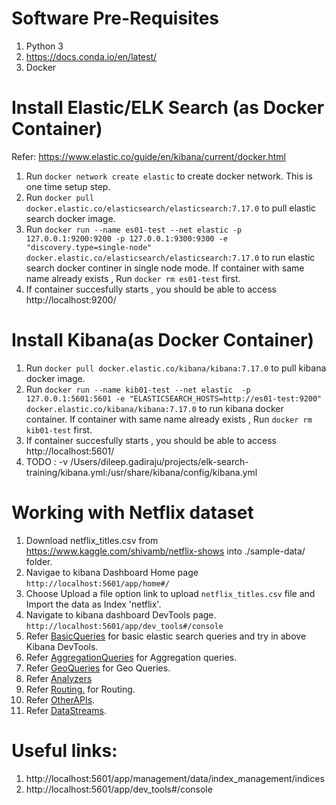 # Software Pre-Requisites
1. Python 3
2. https://docs.conda.io/en/latest/
3. Docker

# Install Elastic/ELK Search (as Docker Container)
Refer: https://www.elastic.co/guide/en/kibana/current/docker.html

1. Run `docker network create elastic`  to create docker network. This is one time setup step.
2. Run `docker pull docker.elastic.co/elasticsearch/elasticsearch:7.17.0` to pull elastic search docker image.
3. Run `docker run --name es01-test --net elastic -p 127.0.0.1:9200:9200 -p 127.0.0.1:9300:9300 -e "discovery.type=single-node" docker.elastic.co/elasticsearch/elasticsearch:7.17.0`
   to run elastic search docker continer in single node mode. If container with same name already exists , Run `docker rm es01-test` first.
4. If container succesfully starts , you should be able to access http://localhost:9200/

# Install Kibana(as Docker Container)

1. Run `docker pull docker.elastic.co/kibana/kibana:7.17.0` to pull kibana docker image.
2. Run `docker run --name kib01-test --net elastic  -p 127.0.0.1:5601:5601 -e "ELASTICSEARCH_HOSTS=http://es01-test:9200" docker.elastic.co/kibana/kibana:7.17.0` to run kibana docker container. If container with same name already exists , Run `docker rm kib01-test` first.
3. If container succesfully starts , you should be able to access http://localhost:5601/
4. TODO : -v /Users/dileep.gadiraju/projects/elk-search-training/kibana.yml:/usr/share/kibana/config/kibana.yml


# Working with Netflix dataset

1. Download netflix_titles.csv from https://www.kaggle.com/shivamb/netflix-shows into ./sample-data/ folder.
2. Navigae to kibana Dashboard Home page `http://localhost:5601/app/home#/`
3. Choose Upload a file option link to upload `netflix_titles.csv` file and Import the data as Index 'netflix'.
3. Navigate to kibana dashboard DevTools page. `http://localhost:5601/app/dev_tools#/console`
4. Refer [BasicQueries](/BasicQueries.md) for basic elastic search queries and try in above Kibana DevTools.
5. Refer [AggregationQueries](/AggregationQueries.md) for Aggregation queries.
6. Refer [GeoQueries](/GeoQueries.md) for Geo Queries.
7. Refer [Analyzers](/Analyzers.md)
8. Refer [Routing.](/Routing.md) for Routing.
9. Refer [OtherAPIs](/OtherAPIs.md).
10. Refer [DataStreams](/DataStreams.md).


# Useful links:
1. http://localhost:5601/app/management/data/index_management/indices
2. http://localhost:5601/app/dev_tools#/console
